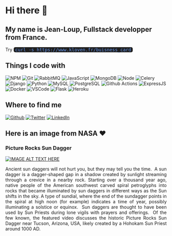 <h1>Hi there 👋</h1>
<h2>My name is Jean-Loup, Fullstack developper from France.</h2>
<p>Try <span style="font-family: monospace,monospace;font-size: 1em;color: cornflowerblue;background-color: #202020;width: fit-content;padding-left: 5px;padding-right: 5px;border-radius: 5px;margin-top: 8px;">curl -s https://www.kloven.fr/buisness_card</span></p>
<h2>Things I code with</h2>
<p>
  <img alt="NPM" src="https://img.shields.io/badge/-NPM-CB3837?style=flat-square&logo=npm&logoColor=white" />
  <img alt="Git" src="https://img.shields.io/badge/-Git-F05032?style=flat-square&logo=Git&logoColor=white" />
  <img alt="RabbitMQ" src="https://img.shields.io/badge/-RabbitMQ-FF6600?style=flat-square&logo=RabbitMQ&logoColor=white" />
  <img alt="JavaScript" src="https://img.shields.io/badge/-JavaScript-F7DF1E?style=flat-square&logo=JavaScript&logoColor=white" />
  <img alt="MongoDB" src="https://img.shields.io/badge/-MongoDB-47A248?style=flat-square&logo=MongoDB&logoColor=white" />
  <img alt="Node" src="https://img.shields.io/badge/-Node-339933?style=flat-square&logo=Node.js&logoColor=white" />
  <img alt="Celery" src="https://img.shields.io/badge/-Celery-37814A?style=flat-square&logo=Celery&logoColor=white" />
  <img alt="Django" src="https://img.shields.io/badge/-Django-092E20?style=flat-square&logo=Django&logoColor=white" />
  <img alt="Python" src="https://img.shields.io/badge/-Python-3776AB?style=flat-square&logo=Python&logoColor=white" />
  <img alt="MySQL" src="https://img.shields.io/badge/-MySQL-4479A1?style=flat-square&logo=MySQL&logoColor=white" />
  <img alt="PostgreSQL" src="https://img.shields.io/badge/-PostgreSQL-336791?style=flat-square&logo=PostgreSQL&logoColor=white" />
  <img alt="Github Actions" src="https://img.shields.io/badge/-Github Actions-2088FF?style=flat-square&logo=github-actions&logoColor=white" />
  <img alt="ExpressJS" src="https://img.shields.io/badge/-ExpressJS-45b8d8?style=flat-square&logo=Express.js&logoColor=white" />
  <img alt="Docker" src="https://img.shields.io/badge/-Docker-2496ED?style=flat-square&logo=Docker&logoColor=white" />
  <img alt="VSCode" src="https://img.shields.io/badge/-VSCode-007ACC?style=flat-square&logo=visual-studio-code&logoColor=white" />
  <img alt="Flask" src="https://img.shields.io/badge/-Flask-000000?style=flat-square&logo=Flask&logoColor=white" />
  <img alt="Heroku" src="https://img.shields.io/badge/-Heroku-430098?style=flat-square&logo=Heroku&logoColor=white" />

</p>


<h2> Where to find me </h2>
<p>
    <a href="https://github.com/Kl0ven" target="_blank"><img alt="Github" src="https://img.shields.io/badge/GitHub-%2312100E.svg?&style=for-the-badge&logo=Github&logoColor=white" /></a> 
    <a href="https://twitter.com/Kl0ven" target="_blank"><img alt="Twitter" src="https://img.shields.io/badge/twitter-%231DA1F2.svg?&style=for-the-badge&logo=twitter&logoColor=white" /></a> 
    <a href="https://www.linkedin.com/in/jean-loup-monnier-171791113/" target="_blank"><img alt="LinkedIn" src="https://img.shields.io/badge/linkedin-%230077B5.svg?&style=for-the-badge&logo=linkedin&logoColor=white" /></a>
</p>

<h2>Here is an image from NASA ❤</h2>
<h3>Picture Rocks Sun Dagger</h3>
  <a href="http://www.youtube.com/watch?feature=player_embedded&v=X_UOLpUDwpU" target="_blank"><img src="http://img.youtube.com/vi/X_UOLpUDwpU/0.jpg" alt="IMAGE ALT TEXT HERE" /></a>


<p style="text-align: justify;">Ancient sun daggers will not hurt you, but they may tell you the time.  A sun dagger is a dagger-shaped gap in a shadow created by sunlight streaming through a crevice in a nearby rock. Starting over a thousand year ago, native people of the American southwest carved spiral petroglyphs into rocks that became illuminated by sun daggers in different ways as the Sun shifts in the sky. A type of sundial, where the end of the sundagger points in the spiral at high noon (for example) indicates a time of year, possibly illuminating a solstice or equinox.  Sun daggers are thought to have been used by Sun Priests during lone vigils with prayers and offerings.  Of the few known, the featured video discusses the historic Picture Rocks Sun Dagger near Tucson, Arizona, USA, likely created by a Hohokam Sun Priest around 1000 AD. </p>





